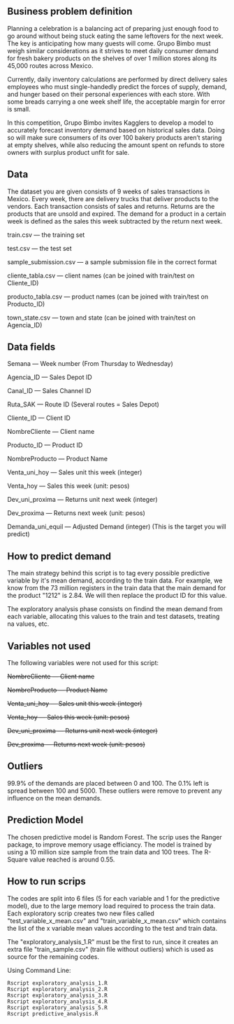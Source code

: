 ##  Business problem definition

Planning a celebration is a balancing act of preparing just enough food to go around without being stuck eating the same leftovers for the next week. The key is anticipating how many guests will come. Grupo Bimbo must weigh similar considerations as it strives to meet daily consumer demand for fresh bakery products on the shelves of over 1 million stores along its 45,000 routes across Mexico.

Currently, daily inventory calculations are performed by direct delivery sales employees who must single-handedly predict the forces of supply, demand, and hunger based on their personal experiences with each store. With some breads carrying a one week shelf life, the acceptable margin for error is small.

In this competition, Grupo Bimbo invites Kagglers to develop a model to accurately forecast inventory demand based on historical sales data. Doing so will make sure consumers of its over 100 bakery products aren’t staring at empty shelves, while also reducing the amount spent on refunds to store owners with surplus product unfit for sale.

##  Data

The dataset you are given consists of 9 weeks of sales transactions in Mexico. Every week, there are delivery trucks that deliver products to the vendors. Each transaction consists of sales and returns. Returns are the products that are unsold and expired. The demand for a product in a certain week is defined as the sales this week subtracted by the return next week.

train.csv — the training set

test.csv — the test set

sample_submission.csv — a sample submission file in the correct format

cliente_tabla.csv — client names (can be joined with train/test on Cliente_ID)

producto_tabla.csv — product names (can be joined with train/test on Producto_ID)

town_state.csv — town and state (can be joined with train/test on Agencia_ID)

##  Data fields

Semana — Week number (From Thursday to Wednesday)

Agencia_ID — Sales Depot ID

Canal_ID — Sales Channel ID

Ruta_SAK — Route ID (Several routes = Sales Depot)

Cliente_ID — Client ID

NombreCliente — Client name

Producto_ID — Product ID

NombreProducto — Product Name

Venta_uni_hoy — Sales unit this week (integer)

Venta_hoy — Sales this week (unit: pesos)

Dev_uni_proxima — Returns unit next week (integer)

Dev_proxima — Returns next week (unit: pesos)

Demanda_uni_equil — Adjusted Demand (integer) (This is the target you will predict)

##  How to predict demand

The main strategy behind this script is to tag every possible predictive variable by it's mean demand, according to the train data. For example, we know from the 73 million registers in the train data that the main demand for the product "1212" is 2.84. We will then replace the product ID for this value. 

The exploratory analysis phase consists on findind the mean demand from each variable, allocating this values to the train and test datasets, treating na values, etc.

##  Variables not used

The following variables were not used for this script:

~~NombreCliente — Client name~~

~~NombreProducto — Product Name~~

~~Venta_uni_hoy — Sales unit this week (integer)~~

~~Venta_hoy — Sales this week (unit: pesos)~~

~~Dev_uni_proxima — Returns unit next week (integer)~~

~~Dev_proxima — Returns next week (unit: pesos)~~

##  Outliers

99.9% of the demands are placed between 0 and 100. The 0.1% left is spread between 100 and 5000. These outliers were remove to prevent any influence on the mean demands. 

##  Prediction Model

The chosen predictive model is Random Forest. The scrip uses the Ranger package, to improve memory usage efficiancy. The model is trained by using a 10 million size sample from the train data and 100 trees. The R-Square value reached is around 0.55.  

##  How to run scrips

The codes are split into 6 files (5 for each variable and 1 for the predictive model), due to the large memory load required to process the train data. Each exploratory scrip creates two new files called "test_variable_x_mean.csv" and "train_variable_x_mean.csv" which contains the list of the x variable mean values according to the test and train data. 

The "exploratory_analysis_1.R" must be the first to run, since it creates an extra file "train_sample.csv" (train file without outliers) which is used as source for the remaining codes. 

Using Command Line:
```
Rscript exploratory_analysis_1.R
Rscript exploratory_analysis_2.R
Rscript exploratory_analysis_3.R
Rscript exploratory_analysis_4.R
Rscript exploratory_analysis_5.R
Rscript predictive_analysis.R
```
